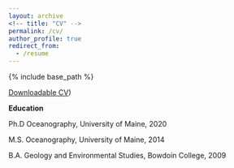 ```yaml
---
layout: archive
<!-- title: "CV" -->
permalink: /cv/
author_profile: true
redirect_from:
  - /resume
---
```


{% include base_path %}

[Downloadable CV](http://alisonpchase/alisonpchase.github.io/files/Alison_Chase_CV_Oct2022.pdf))

**Education**

Ph.D Oceanography, University of Maine, 2020

M.S. Oceanography, University of Maine, 2014

B.A. Geology and Environmental Studies, Bowdoin College, 2009 


<!-- Talks
======
  <ul>{% for post in site.talks %}
    {% include archive-single-talk-cv.html %}
  {% endfor %}</ul>
  
Teaching
======
  <ul>{% for post in site.teaching %}
    {% include archive-single-cv.html %}
  {% endfor %}</ul>
   -->


